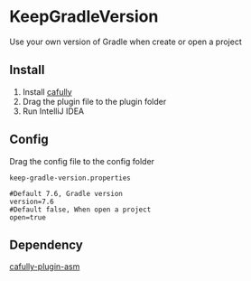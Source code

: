 # KeepGradleVersion

Use your own version of Gradle when create or open a project

## Install

1. Install [cafully](https://github.com/Cafully/cafully)
2. Drag the plugin file to the plugin folder
3. Run IntelliJ IDEA

## Config

Drag the config file to the config folder

`keep-gradle-version.properties`

```properties
#Default 7.6, Gradle version
version=7.6
#Default false, When open a project
open=true
```

## Dependency

[cafully-plugin-asm](https://github.com/Cafully/cafully-plugin-asm)